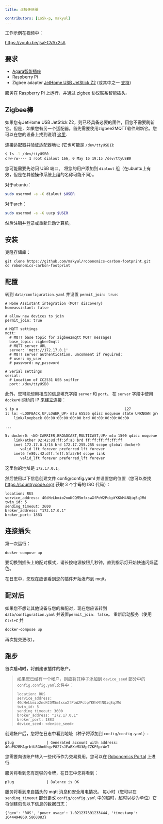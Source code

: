 ```yaml
---
title: 连接传感器

contributors: [LoSk-p, makyul]
---
```


工作示例在视频中：

https://youtu.be/jsaFCVAx2sA

## 要求

* [Aqara智能插座](https://aqara.ru/product/aqara-smart-plug/?yclid=462434430312045270)
* Raspberry Pi
* Zigbee adapter [JetHome USB JetStick Z2](https://jhome.ru/catalog/parts/PCBA/293/) (或其中之一 [支持](https://www.zigbee2mqtt.io/在部分中，超时是以秒为单位的，它将创建包含以下信息的数据日志：formation/supported_adapters.html))

服务在 Raspberry Pi 上运行，并通过 zigbee 协议联系智能插头。

## Zigbee棒

如果您有JetHome USB JetStick Z2，则已经具备必要的固件，因您不需要刷新它。但是，如果您有另一个适配器，首先需要使用zigbee2MQTT软件刷新它。您可以在您的设备上找到说明 [这里](https://www.zigbee2mqtt.io/information/supported_adapters.html).

连接适配器并验证适配器地址 (它也可能是 `/dev/ttyUSB1`):
```bash
$ ls -l /dev/ttyUSB0
crw-rw---- 1 root dialout 166, 0 May 16 19:15 /dev/ttyUSB0 
```

您可能需要先访问 USB 端口。 将您的用户添加到 `dialout` 组（在ubuntu上有效，但是在其他操作系统上组的名称可能不同）。

对于ubuntu：
```bash
sudo usermod -a -G dialout $USER
```
对于arch：
```bash
sudo usermod -a -G uucp $USER
```
然后注销并登录或重新启动计算机。

## 安装

克隆存储库：

```
git clone https://github.com/makyul/robonomics-carbon-footprint.git
cd robonomics-carbon-footprint
```

## 配置

转到 `data/configuration.yaml` 并设置 `permit_join: true`:

```
# Home Assistant integration (MQTT discovery)
homeassistant: false

# allow new devices to join
permit_join: true

# MQTT settings
mqtt:
  # MQTT base topic for zigbee2mqtt MQTT messages
  base_topic: zigbee2mqtt
  # MQTT server URL
  server: 'mqtt://172.17.0.1'
  # MQTT server authentication, uncomment if required:
  # user: my_user
  # password: my_password

# Serial settings
serial:
  # Location of CC2531 USB sniffer
  port: /dev/ttyUSB0
```
此外，您可能想用相应的信息填充字段 `server` 和 `port`。 在 `server` 字段中使用 `docker0` 网桥的 IP 来建立连接：

```bash
$ ip a                                                 127
1: lo: <LOOPBACK,UP,LOWER_UP> mtu 65536 qdisc noqueue state UNKNOWN group default qlen 1000
    link/loopback 00:00:00:00:00:00 brd 00:00:00:00:00:00

...

5: docker0: <NO-CARRIER,BROADCAST,MULTICAST,UP> mtu 1500 qdisc noqueue state DOWN group default 
    link/ether 02:42:0d:ff:5f:a3 brd ff:ff:ff:ff:ff:ff
    inet 172.17.0.1/16 brd 172.17.255.255 scope global docker0
       valid_lft forever preferred_lft forever
    inet6 fe80::42:dff:feff:5fa3/64 scope link 
       valid_lft forever preferred_lft forever
```

这里你的地址是 `172.17.0.1`。

然后使用以下信息创建文件 config/config.yaml 并设置您的位置（您可以查找 https://countrycode.org/ 获取 3 个字母的 ISO 代码）：

```
location: RUS
service_address: 4GdHeLbmio2noKCQM5mfxswXfPoW2PcbpYKKkM4NQiqSqJMd
twin_id: 5
sending_timeout: 3600
broker_address: "172.17.0.1"
broker_port: 1883
```

## 连接插头

第一次运行：

```
docker-compose up     
```

要切换到插头上的配对模式，请长按电源按钮几秒钟，直到指示灯开始快速闪烁蓝色。

在日志中，您现在应该看到您的插件开始发布到 mqtt。 


## 配对后

如果您不想让其他设备与您的棒配对，现在您应该转到 `data/configuration.yaml` 并设置`permit_join: false`。 重新启动服务（使用 `Ctrl+C` 并

```bash
docker-compose up     
```
再次提交更改）。

## 跑步

首次启动时，将创建该插件的帐户。
> 如果您已经有一个帐户，则应将其种子添加到 `device_seed` 部分中的 `config.config.yaml`文件中：
>
> ```
> location: RUS
> service_address: 4GdHeLbmio2noKCQM5mfxswXfPoW2PcbpYKKkM4NQiqSqJMd
> twin_id: 5
> sending_timeout: 3600
> broker_address: "172.17.0.1"
> broker_port: 1883
> device_seed: <device_seed>
>```

创建帐户后，您将在日志中看到地址（种子将添加到 `config/config.yaml`）:

```
plug               | Generated account with address: 4GuP82BMAgrbtU8GhnKhgzP827sJEaBXeMX38pZZKPSpcWeT
```
您需要向该账户转入一些代币作为交易费用，您可以在 [Robonomics Portal](https://polkadot.js.org/apps/?rpc=wss%3A%2F%2Fkusama.rpc.robonomics.network%2F#/accounts) 上进行. 

服务将看到您有足够的令牌，在日志中您将看到：
```
plug               | Balance is OK
```
服务将看到来自插头的 mqtt 消息和安全用电情况。 每小时（您可以在 `sending_timeout` 部分更改 `config/config.yaml` 中的超时，超时以秒为单位）它将创建包含以下信息的数据日志：

```
{'geo': 'RUS', 'power_usage': 1.021237391233444, 'timestamp': 1644494860.5860083}
```

